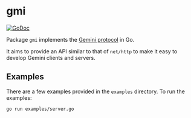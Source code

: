 # gmi

[![GoDoc](https://godoc.org/git.sr.ht/~adnano/gmi?status.svg)](https://godoc.org/git.sr.ht/~adnano/gmi)

Package `gmi` implements the [Gemini protocol](https://gemini.circumlunar.space) in Go.

It aims to provide an API similar to that of `net/http` to make it easy to develop Gemini clients and servers.

## Examples

There are a few examples provided in the `examples` directory.
To run the examples:

	go run examples/server.go

